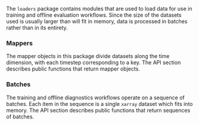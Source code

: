 The `loaders` package contains modules that are used to load data for use in
training and offline evaluation workflows. Since the size of the datasets used
is usually larger than will fit in memory, data is processed in batches rather
than in its entirety.

### Mappers
The mapper objects in this package divide datasets along the time dimension, 
with each timestep corresponding to a key. The API section describes public
functions that return mapper objects.

### Batches
The training and offline diagnostics workflows operate on a sequence of batches.
Each item in the sequence is a single `xarray` dataset which fits into memory.
The API section describes public functions that return sequences of batches.
